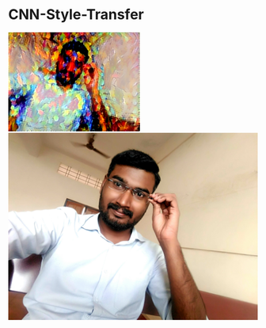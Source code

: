 # CNN-Style-Transfer
![alt text](https://github.com/sajanraj/CNN-Style-Transfer/blob/master/healship_at_iteration_9.png)![alt text](https://github.com/sajanraj/CNN-Style-Transfer/blob/master/base_image.jpg)
